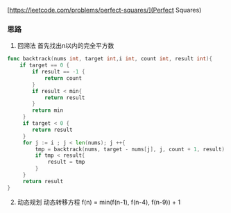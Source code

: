 [https://leetcode.com/problems/perfect-squares/](Perfect Squares)

### 思路
1. 回溯法
首先找出n以内的完全平方数
``` go
func backtrack(nums int, target int,i int, count int, result int){
    if target == 0 {
        if result == -1 {
            return count
        }
        if result < min{
            return result
        }
        return min
     }
     if target < 0 {
        return result
     }
     for j := i ; j < len(nums); j ++{
         tmp = backtrack(nums, target - nums[j], j, count + 1, result)
         if tmp < result{
             result = tmp
         }
     }
     return result
}
```
2. 动态规划
动态转移方程
f(n) = min(f(n-1), f(n-4), f(n-9)) + 1